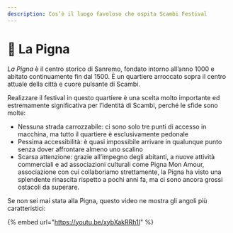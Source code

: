 ```yaml
---
description: Cos’è il luogo favoloso che ospita Scambi Festival
---
```


# 🍍 La Pigna

_La Pigna_ è il centro storico di Sanremo, fondato intorno all’anno 1000 e abitato continuamente fin dal 1500. È un quartiere arroccato sopra il centro attuale della città e cuore pulsante di Scambi.

Realizzare il festival in questo quartiere è una scelta molto importante ed estremamente significativa per l’identità di Scambi, perché le sfide sono molte:

* Nessuna strada carrozzabile: ci sono solo tre punti di accesso in macchina, ma tutto il quartiere è esclusivamente pedonale
* Pessima accessibilità: è quasi impossibile arrivare in qualunque punto senza dover affrontare almeno uno scalino
* Scarsa attenzione: grazie all’impegno degli abitanti, a nuove attività commerciali e ad associazioni culturali come Pigna Mon Amour, associazione con cui collaboriamo strettamente, la Pigna ha visto una splendente rinascita rispetto a pochi anni fa, ma ci sono ancora grossi ostacoli da superare.

Se non sei mai statə alla Pigna, questo video ne mostra gli angoli più caratteristici:

{% embed url="https://youtu.be/xybXakRRh1I" %}
